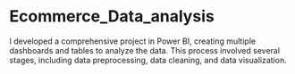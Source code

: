 # Ecommerce_Data_analysis
I developed a comprehensive project in Power BI, creating multiple dashboards and tables to analyze the data. This process involved several stages, including data preprocessing, data cleaning, and data visualization.
